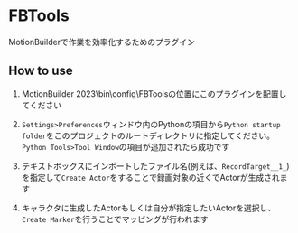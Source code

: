 # FBTools
MotionBuilderで作業を効率化するためのプラグイン

## How to use
1. MotionBuilder 2023\bin\config\FBToolsの位置にこのプラグインを配置してください
2. `Settings>Preferences`ウィンドウ内のPythonの項目から`Python startup folder`をこのプロジェクトのルートディレクトリに指定してください。`Python Tools>Tool Window`の項目が追加されたら成功です

3. テキストボックスにインポートしたファイル名(例えば、`RecordTarget__1_`)を指定して`Create Actor`をすることで録画対象の近くでActorが生成されます
4. キャラクタに生成したActorもしくは自分が指定したいActorを選択し、`Create Marker`を行うことでマッピングが行われます
